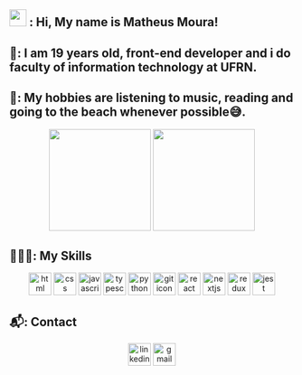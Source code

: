 ## <img src="https://raw.githubusercontent.com/kaueMarques/kaueMarques/master/hi.gif" width="30px" /> : Hi, My name is Matheus Moura!

## 📝: I am 19 years old, front-end developer and i do faculty of information technology at UFRN.

## 💫: My hobbies are listening to music, reading and going to the beach whenever possible😅.

<div>
 <div align="center">
  <img height="180em" src="https://github-readme-stats.vercel.app/api?username=M4TY21&show_icons=true&theme=github_dark&include_all_commits=true&count_private=true"/>
  <img height="180em" src="https://github-readme-stats.vercel.app/api/top-langs/?username=M4TY21&layout=compact&langs_count=7&theme=dark"/>
</div>

## 👨🏾‍💻: My Skills

<div align='center'>
 <img src="https://cdn.jsdelivr.net/gh/devicons/devicon/icons/html5/html5-original.svg" width="40" height="40" alt="html icon"/>
 <img src="https://cdn.jsdelivr.net/gh/devicons/devicon/icons/css3/css3-original.svg" width="40" height="40" alt="css icon"/>
 <img src="https://cdn.jsdelivr.net/gh/devicons/devicon/icons/javascript/javascript-original.svg" width="40" height="40" alt="javascript icon"/>
 <img src="https://cdn.jsdelivr.net/gh/devicons/devicon/icons/typescript/typescript-original.svg" width="40" height="40" alt="typescript icon" />
 <img src="https://cdn.jsdelivr.net/gh/devicons/devicon/icons/python/python-original.svg" width="40" height="40" alt="python icon"/>
 <img src="https://cdn.jsdelivr.net/gh/devicons/devicon/icons/git/git-original.svg" width="40" height="40" alt="git icon"/>
 <img src="https://cdn.jsdelivr.net/gh/devicons/devicon/icons/react/react-original.svg" width="40" height="40" alt="react icon"/>
 <img src="https://cdn.jsdelivr.net/gh/devicons/devicon/icons/nextjs/nextjs-original.svg" width="40" height="40" alt="nextjs icon/">
 <img src="https://cdn.jsdelivr.net/gh/devicons/devicon/icons/redux/redux-original.svg" width="40" height="40" alt="redux icon" />
 <img src="https://cdn.freebiesupply.com/logos/large/2x/jest-logo-png-transparent.png" width="40" height="40" alt="jest icon" />
</div>

## 📬: Contact

<div align='center'>
  <a href="https://www.linkedin.com/in/matheus-moura-1921771b9/" target="_blank"><img src="https://cdn.jsdelivr.net/gh/devicons/devicon/icons/linkedin/linkedin-original.svg" target="_blank"width="40" height="40" alt="linkedin icon"></a>
  <a href = "mailto:matheuseugenio212@gmail.com"><img src="https://edent.github.io/SuperTinyIcons/images/svg/gmail.svg" target="_blank"width="40" height="40" alt="gmail icon"></a>
</div>
